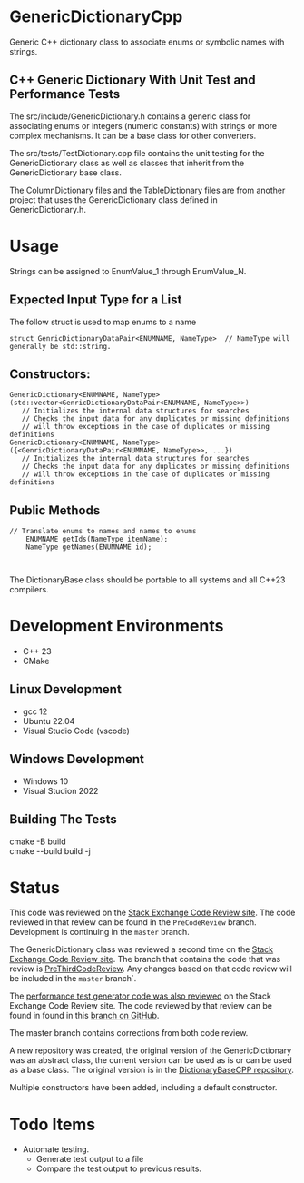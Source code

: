 # GenericDictionaryCpp
Generic C++ dictionary class to associate enums or symbolic names with strings.

## C++ Generic Dictionary With Unit Test and Performance Tests  

The src/include/GenericDictionary.h contains a generic class for associating enums or integers (numeric constants) 
with strings or more complex mechanisms. It can be a base class for other converters.

The src/tests/TestDictionary.cpp file contains the unit testing for the GenericDictionary 
class as well as classes that inherit from the GenericDictionary base class.

The ColumnDictionary files and the TableDictionary files are from 
another project that uses the GenericDictionary class defined in
GenericDictionary.h.

# Usage


Strings can be assigned to EnumValue_1 through EnumValue_N.

## Expected Input Type for a List  
The follow struct is used to map enums to a name  

```
struct GenricDictionaryDataPair<ENUMNAME, NameType>  // NameType will generally be std::string.   
```

## Constructors:  

```
GenericDictionary<ENUMNAME, NameType>(std::vector<GenricDictionaryDataPair<ENUMNAME, NameType>>)  
   // Initializes the internal data structures for searches  
   // Checks the input data for any duplicates or missing definitions
   // will throw exceptions in the case of duplicates or missing definitions  
GenericDictionary<ENUMNAME, NameType>({<GenricDictionaryDataPair<ENUMNAME, NameType>>, ...})  
   // Initializes the internal data structures for searches  
   // Checks the input data for any duplicates or missing definitions
   // will throw exceptions in the case of duplicates or missing definitions  
```
     
## Public Methods  

```
// Translate enums to names and names to enums
    ENUMNAME getIds(NameType itemName);
    NameType getNames(ENUMNAME id);
    
 
```

The DictionaryBase class should be portable to all systems and all C++23 compilers.

# Development Environments  
- C++ 23
- CMake

## Linux Development  
- gcc 12
- Ubuntu 22.04
- Visual Studio Code (vscode)

## Windows Development  
- Windows 10
- Visual Studion 2022

## Building The Tests  
cmake -B build  
cmake --build build -j

# Status  
This code was reviewed on the [Stack Exchange Code Review site](https://codereview.stackexchange.com/questions/293782/generic-c-class-to-associate-enum-values-with-strings-for-translation). The code reviewed in that review can be found in the `PreCodeReview` branch. Development is continuing in the `master` branch.  

The GenericDictionary class was reviewed a second time on the [Stack Exchange Code Review site](https://codereview.stackexchange.com/questions/294285/second-try-at-c-20-generic-dictionary-for-enums-and-strings). The branch that contains the code that was review is [PreThirdCodeReview](https://github.com/pacmaninbw/GenericDictionaryCpp/tree/PreThirdCodeReview). Any changes based on that code review will be included in the `master` branch`.

The [performance test generator code was also reviewed](https://codereview.stackexchange.com/questions/293933/c20-performance-test-code-generator) on the Stack Exchange Code Review site. The code reviewed by that review can be found in found in this [branch on GitHub](https://github.com/pacmaninbw/DictionaryBaseCPP/tree/PerformanceTestGeneratorCodeReview).

The master branch contains corrections from both code review.

A new repository was created, the original version of the GenericDictionary was an abstract class, the current version can be used as is or can be used as a base class. The original version is in the [DictionaryBaseCPP repository](https://github.com/pacmaninbw/DictionaryBaseCPP).    

Multiple constructors have been added, including a default constructor.  
# Todo Items  
 - Automate testing.
   - Generate test output to a file
   - Compare the test output to previous results.

